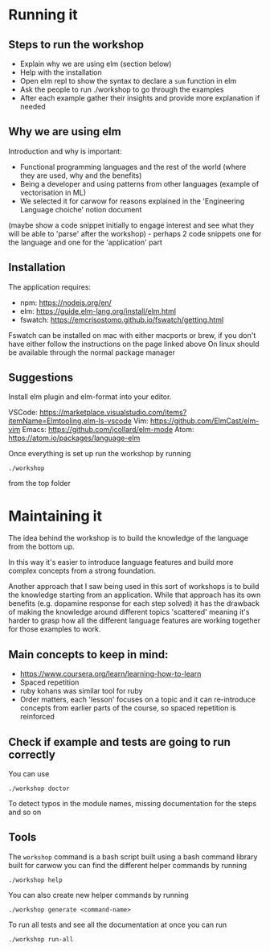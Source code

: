 # Running it 

## Steps to run the workshop

- Explain why we are using elm (section below)
- Help with the installation
- Open elm repl to show the syntax to declare a `sum` function in elm
- Ask the people to run ./workshop to go through the examples
- After each example gather their insights and provide more explanation if needed


## Why we are using elm
Introduction and why is important:

- Functional programming languages and the rest of the world (where they are used, why and the benefits)
- Being a developer and using patterns from other languages (example of vectorisation in ML)
- We selected it for carwow for reasons explained in the 'Engineering Language choiche' notion document

(maybe show a code snippet initially to engage interest and see what they will be able to 'parse' after the workshop) - perhaps 2 code snippets one for the language and one for the 'application' part

## Installation

The application requires:
- npm: https://nodejs.org/en/
- elm: https://guide.elm-lang.org/install/elm.html
- fswatch: https://emcrisostomo.github.io/fswatch/getting.html

Fswatch can be installed on mac with either macports or brew,
if you don't have either follow the instructions on the page linked above
On linux should be available through the normal package manager

## Suggestions
Install elm plugin and elm-format into your editor.

VSCode: https://marketplace.visualstudio.com/items?itemName=Elmtooling.elm-ls-vscode
Vim: https://github.com/ElmCast/elm-vim
Emacs: https://github.com/jcollard/elm-mode
Atom: https://atom.io/packages/language-elm


Once everything is set up run the workshop by running
```
./workshop 
```
from the top folder

# Maintaining it

The idea behind the workshop is to build the knowledge of the language
from the bottom up. 

In this way it's easier to introduce language features and build more complex
concepts from a strong foundation.

Another approach that I saw being used in this sort of workshops is to build
the knowledge starting from an application. While that approach has
its own benefits (e.g. dopamine response for each step solved) it has
the drawback of making the knowledge around different topics 'scattered'
meaning it's harder to grasp how all the different language features are 
working together for those examples to work.

## Main concepts to keep in mind:
- https://www.coursera.org/learn/learning-how-to-learn
- Spaced repetition
- ruby kohans was similar tool for ruby
- Order matters, each 'lesson' focuses on a topic and it can re-introduce concepts from 
  earlier parts of the course, so spaced repetition is reinforced

## Check if example and tests are going to run correctly

You can use 

```
./workshop doctor
```

To detect typos in the module names, missing documentation for the steps and so on

## Tools

The `workshop` command is a bash script built using a bash command library built for carwow
you can find the different helper commands by running

```
./workshop help
```

You can also create new helper commands by running 
```
./workshop generate <command-name>
```

To run all tests and see all the documentation at once you can run

```
./workshop run-all
```

